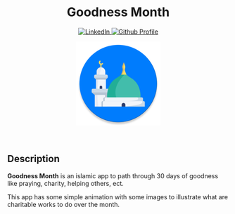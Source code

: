
<!-- Title -->

<h1 align="center"><b>Goodness Month</b></h1>

<!-- Social Media Links (Badges) -->

<p align="center">
  <a href="https://www.linkedin.com/in/ebrahim-gamal-mobile-developer" target="_blank">
    <img src="https://img.shields.io/badge/LinkedIn-Profile-blue?style=for-the-badge&logo=linkedin" alt="LinkedIn" />
  </a>
  <a href="https://github.com/Ebrahim-Gamal-77" target="_blank">
    <img src="https://img.shields.io/badge/Github-Follow-blue?style=for-the-badge&logo=github" alt="Github Profile" />
  </a>
</p>

<!-- Logo -->

<p align="center">
  <img src="docs_resources/app_icon_round.webp" alt="Logo" />
</p>

<br>

<!-- Description -->

## Description
**Goodness Month** is an islamic app to path through 30 days of goodness
like praying, charity, helping others, ect.

This app has some simple animation with some images to illustrate 
what are charitable works to do over the month.

<br>

<!-- App Showcase -->


